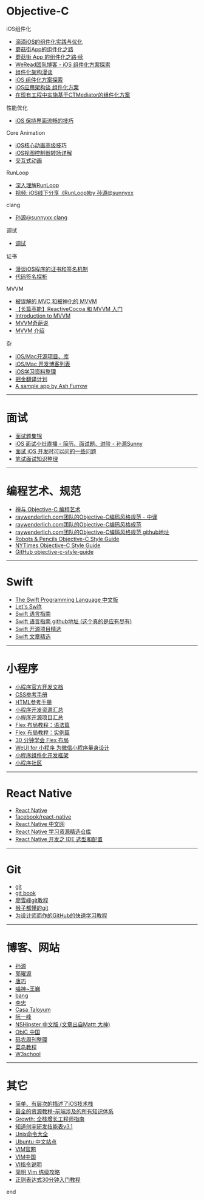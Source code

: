 
# Objective-C
iOS组件化

- [滴滴iOS的组件化实践与优化](http://mp.weixin.qq.com/s?__biz=MzA3ODg4MDk0Ng==&mid=2651112719&idx=1&sn=691e7e3bcf7d0e24f0ad5de75c19711c&mpshare=1&scene=1&srcid=12114cfC6OdIYkZwzXe8FEqa#rd)
- [蘑菇街App的组件化之路](http://limboy.me/tech/2016/03/10/mgj-components.html)
- [蘑菇街 App 的组件化之路·续](http://limboy.me/tech/2016/03/14/mgj-components-continued.html)
- [WeRead团队博客 - iOS 组件化方案探索](https://wereadteam.github.io/2016/03/19/iOS-Component/)
- [组件化架构漫谈](http://www.cocoachina.com/ios/20160929/17610.html)
- [iOS 组件化方案探索](http://blog.cnbang.net/tech/3080/)
- [iOS应用架构谈 组件化方案](http://casatwy.com/iOS-Modulization.html)
- [在现有工程中实施基于CTMediator的组件化方案](http://casatwy.com/modulization_in_action.html)

性能优化 

- [iOS 保持界面流畅的技巧](http://blog.ibireme.com/2015/11/12/smooth_user_interfaces_for_ios/)

Core Animation

- [iOS核心动画高级技巧](https://zsisme.gitbooks.io/ios-/content/index.html)
- [iOS视图控制器转场详解](https://github.com/seedante/iOS-Note/wiki/ViewController-Transition)
- [交互式动画](https://github.com/seedante/iOS-Note/wiki/Interactive-Animations)

RunLoop

- [深入理解RunLoop](http://blog.ibireme.com/2015/05/18/runloop/)
- [视频: iOS线下分享《RunLoop》by 孙源@sunnyxx](http://v.youku.com/v_show/id_XODgxODkzODI0.html)

clang

- [孙源@sunnyxx  clang](https://pan.baidu.com/s/1miApsAs)

调试

- [调试](https://github.com/huang303513/Debug-Instruments)

证书

- [漫谈iOS程序的证书和签名机制](http://www.pchou.info/ios/2015/12/14/ios-certification-and-code-sign.html)
- [代码签名探析](https://objccn.io/issue-17-2/)

MVVM

- [被误解的 MVC 和被神化的 MVVM](http://blog.devtang.com/2015/11/02/mvc-and-mvvm/#u6784_u9020_ViewModel)
- [【长篇高能】ReactiveCocoa 和 MVVM 入门](http://www.cocoachina.com/ios/20150526/11930.html)
- [Introduction to MVVM](https://www.objc.io/issues/13-architecture/mvvm/)
- [MVVM奇葩说](http://www.olinone.com/?p=510)
- [MVVM 介绍](http://objccn.io/issue-13-1/)

杂

- [iOS/Mac开源项目、库](https://github.com/Tim9Liu9/TimLiu-iOS)
- [iOS/Mac 开发博客列表](https://github.com/tangqiaoboy/iOSBlogCN)
- [iOS学习资料整理](https://github.com/Aufree/trip-to-iOS)
- [掘金翻译计划](https://github.com/xitu/gold-miner)
- [A sample app by Ash Furrow](https://github.com/AshFurrow/C-41)

---
# 面试
- [面试题集锦](https://github.com/ChenYilong/iOSInterviewQuestions)
- [iOS 面试小灶直播 - 简历、面试题、进阶 - 孙源Sunny](http://m.quzhiboapp.com/?liveId=311#!/intro/115)
- [面试 iOS 开发时可以问的一些问题](https://github.com/lzyy/iOS-Developer-Interview-Questions)
- [笔试面试知识整理](https://hit-alibaba.github.io/interview/)

---
# 编程艺术、规范
- [禅与 Objective-C 编程艺术](https://github.com/oa414/objc-zen-book-cn#%E5%B1%9E%E6%80%A7%E5%AE%9A%E4%B9%89)
- [raywenderlich.com团队的Objective-C编码风格规范 - 中译](http://www.csdn.net/article/2015-06-01/2824818-objective-c-style-guide)
- [raywenderlich.com团队的Objective-C编码风格规范](https://github.com/raywenderlich/objective-c-style-guide)
- [raywenderlich.com团队的Objective-C编码风格规范 github地址](https://github.com/raywenderlich/objective-c-style-guide)
- [Robots & Pencils Objective-C Style Guide](https://github.com/RobotsAndPencils/objective-c-style-guide)
- [NYTimes Objective-C Style Guide](https://github.com/NYTimes/objective-c-style-guide)
- [GitHub objective-c-style-guide](https://github.com/github/objective-c-style-guide)

---
# Swift
- [The Swift Programming Language 中文版](http://wiki.jikexueyuan.com/project/swift/)
- [Let's Swift](http://letsswift.com/)
- [Swift 语言指南](http://dev.swiftguide.cn/)
- [Swift 语言指南 github地址 (这个真的是应有尽有)](https://github.com/ipader/SwiftGuide)
- [Swift 开源项目精选](https://github.com/ipader/SwiftGuide/blob/master/Featured.md#interfaces)
- [Swift 文章精选](https://github.com/ipader/SwiftGuide/blob/master/Featured-Articles.md)

---
# 小程序
- [小程序官方开发文档](https://mp.weixin.qq.com/debug/wxadoc/dev/index.html?t=2017118)
- [CSS参考手册](http://www.w3school.com.cn/cssref/index.asp)
- [HTML参考手册](http://www.w3school.com.cn/tags/index.asp)
- [小程序开发资源汇总](https://github.com/justjavac/awesome-wechat-weapp)
- [小程序开源项目汇总](https://github.com/opendigg/awesome-github-wechat-weapp)
- [Flex 布局教程：语法篇](http://www.ruanyifeng.com/blog/2015/07/flex-grammar.html)
- [Flex 布局教程：实例篇](http://www.ruanyifeng.com/blog/2015/07/flex-examples.html)
- [30 分钟学会 Flex 布局](https://zhuanlan.zhihu.com/p/25303493)
- [WeUI for 小程序 为微信小程序量身设计](https://github.com/Tencent/weui-wxss)
- [小程序组件化开发框架](https://github.com/Tencent/wepy)
- [小程序社区](http://www.wxapp-union.com/)

---
# React Native
- [React Native](http://facebook.github.io/react-native/)
- [facebook/react-native](https://github.com/facebook/react-native)
- [React Native 中文网](http://reactnative.cn/)
- [React Native 学习资源精选仓库](https://github.com/wabg/awesome-react-native)
- [React Native 开发之 IDE 选型和配置](http://www.infoq.com/cn/articles/react-native-ide)

---
# Git
- [git](https://git-scm.com/)
- [git book](https://git-scm.com/book/zh/v2)
- [廖雪峰git教程](http://www.liaoxuefeng.com/wiki/0013739516305929606dd18361248578c67b8067c8c017b000)
- [猴子都懂的git](https://backlogtool.com/git-guide/tw/)
- [为设计师而作的GitHub的快速学习教程](http://www.ui.cn/detail/20957.html)

---
# 博客、网站
- [孙源](http://blog.sunnyxx.com/)
- [郭曜源](http://blog.ibireme.com/)
- [唐巧](http://blog.devtang.com/)
- [喵神~王巍](https://onevcat.com/#blog)
- [bang](http://blog.cnbang.net/)
- [李忠](http://limboy.me/)
- [Casa Taloyum](https://casatwy.com/)
- [阮一峰](http://www.ruanyifeng.com/blog/)
- [NSHipster 中文版 (文章出自Mattt 大神)](http://nshipster.cn/)
- [ObjC 中国](https://store.objccn.io/)
- [码农周刊整理](https://github.com/nemoTyrant/manong)
- [菜鸟教程](http://www.runoob.com/)
- [W3school](http://www.w3school.com.cn/index.html)

---
# 其它
- [简单、有层次的描述了iOS技术栈](https://github.com/liuminqian/iOSTechShare)
- [最全的资源教程-前端涉及的所有知识体系](https://github.com/AutumnsWind/Front-end-tutorial)
- [Growth: 全栈增长工程师指南](https://github.com/phodal/growth-ebook)
- [知道创宇研发技能表v3.1](http://blog.knownsec.com/Knownsec_RD_Checklist/index.html)
- [Unix命令大全](http://wiki.ubuntu.org.cn/Unix%E5%91%BD%E4%BB%A4%E5%A4%A7%E5%85%A8)
- [Ubuntu 中文站点](http://wiki.ubuntu.org.cn/%E9%A6%96%E9%A1%B5)
- [VIM官网](http://www.vim.org/)
- [VIM中国](http://www.vimercn.com/)
- [VI指令说明](http://www2.nsysu.edu.tw/csmlab/unix/vi_command.htm)
- [简明 Vim 练级攻略](http://coolshell.cn/articles/5426.html)
- [正则表达式30分钟入门教程](http://deerchao.net/tutorials/regex/regex.htm)

end